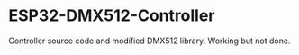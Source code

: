 # ESP32-DMX512-Controller
Controller source code and modified DMX512 library. Working but not done.
